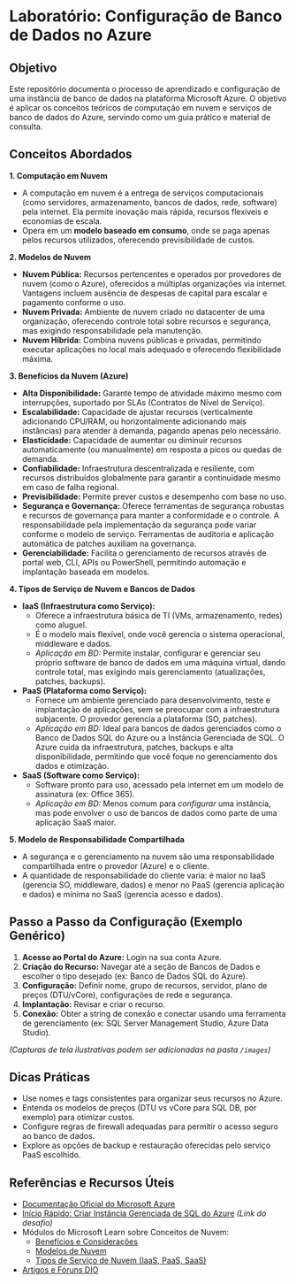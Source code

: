 # Laboratório: Configuração de Banco de Dados no Azure

## Objetivo
Este repositório documenta o processo de aprendizado e configuração de uma instância de banco de dados na plataforma Microsoft Azure. O objetivo é aplicar os conceitos teóricos de computação em nuvem e serviços de banco de dados do Azure, servindo como um guia prático e material de consulta.

## Conceitos Abordados

**1. Computação em Nuvem**
*   A computação em nuvem é a entrega de serviços computacionais (como servidores, armazenamento, bancos de dados, rede, software) pela internet. Ela permite inovação mais rápida, recursos flexíveis e economias de escala.
*   Opera em um **modelo baseado em consumo**, onde se paga apenas pelos recursos utilizados, oferecendo previsibilidade de custos.

**2. Modelos de Nuvem**
*   **Nuvem Pública:** Recursos pertencentes e operados por provedores de nuvem (como o Azure), oferecidos a múltiplas organizações via internet. Vantagens incluem ausência de despesas de capital para escalar e pagamento conforme o uso.
*   **Nuvem Privada:** Ambiente de nuvem criado no datacenter de uma organização, oferecendo controle total sobre recursos e segurança, mas exigindo responsabilidade pela manutenção.
*   **Nuvem Híbrida:** Combina nuvens públicas e privadas, permitindo executar aplicações no local mais adequado e oferecendo flexibilidade máxima.

**3. Benefícios da Nuvem (Azure)** 
*   **Alta Disponibilidade:** Garante tempo de atividade máximo mesmo com interrupções, suportado por SLAs (Contratos de Nível de Serviço).
*   **Escalabilidade:** Capacidade de ajustar recursos (verticalmente adicionando CPU/RAM, ou horizontalmente adicionando mais instâncias) para atender à demanda, pagando apenas pelo necessário.
*   **Elasticidade:** Capacidade de aumentar ou diminuir recursos automaticamente (ou manualmente) em resposta a picos ou quedas de demanda.
*   **Confiabilidade:** Infraestrutura descentralizada e resiliente, com recursos distribuídos globalmente para garantir a continuidade mesmo em caso de falha regional.
*   **Previsibilidade:** Permite prever custos e desempenho com base no uso.
*   **Segurança e Governança:** Oferece ferramentas de segurança robustas e recursos de governança para manter a conformidade e o controle. A responsabilidade pela implementação da segurança pode variar conforme o modelo de serviço. Ferramentas de auditoria e aplicação automática de patches auxiliam na governança.
*   **Gerenciabilidade:** Facilita o gerenciamento de recursos através de portal web, CLI, APIs ou PowerShell, permitindo automação e implantação baseada em modelos.

**4. Tipos de Serviço de Nuvem e Bancos de Dados**
*   **IaaS (Infraestrutura como Serviço):**
    *   Oferece a infraestrutura básica de TI (VMs, armazenamento, redes) como aluguel.
    *   É o modelo mais flexível, onde você gerencia o sistema operacional, middleware e dados.
    *   *Aplicação em BD:* Permite instalar, configurar e gerenciar seu próprio software de banco de dados em uma máquina virtual, dando controle total, mas exigindo mais gerenciamento (atualizações, patches, backups).
*   **PaaS (Plataforma como Serviço):**
    *   Fornece um ambiente gerenciado para desenvolvimento, teste e implantação de aplicações, sem se preocupar com a infraestrutura subjacente. O provedor gerencia a plataforma (SO, patches).
    *   *Aplicação em BD:* Ideal para bancos de dados gerenciados como o Banco de Dados SQL do Azure ou a Instância Gerenciada de SQL. O Azure cuida da infraestrutura, patches, backups e alta disponibilidade, permitindo que você foque no gerenciamento dos dados e otimização.
*   **SaaS (Software como Serviço):**
    *   Software pronto para uso, acessado pela internet em um modelo de assinatura (ex: Office 365).
    *   *Aplicação em BD:* Menos comum para *configurar* uma instância, mas pode envolver o uso de bancos de dados como parte de uma aplicação SaaS maior.

**5. Modelo de Responsabilidade Compartilhada**
*   A segurança e o gerenciamento na nuvem são uma responsabilidade compartilhada entre o provedor (Azure) e o cliente.
*   A quantidade de responsabilidade do cliente varia: é maior no IaaS (gerencia SO, middleware, dados) e menor no PaaS (gerencia aplicação e dados) e mínima no SaaS (gerencia acesso e dados).

## Passo a Passo da Configuração (Exemplo Genérico)
1.  **Acesso ao Portal do Azure:** Login na sua conta Azure.
2.  **Criação do Recurso:** Navegar até a seção de Bancos de Dados e escolher o tipo desejado (ex: Banco de Dados SQL do Azure).
3.  **Configuração:** Definir nome, grupo de recursos, servidor, plano de preços (DTU/vCore), configurações de rede e segurança.
4.  **Implantação:** Revisar e criar o recurso.
5.  **Conexão:** Obter a string de conexão e conectar usando uma ferramenta de gerenciamento (ex: SQL Server Management Studio, Azure Data Studio).

*(Capturas de tela ilustrativas podem ser adicionadas na pasta `/images`)*

## Dicas Práticas
*   Use nomes e tags consistentes para organizar seus recursos no Azure.
*   Entenda os modelos de preços (DTU vs vCore para SQL DB, por exemplo) para otimizar custos.
*   Configure regras de firewall adequadas para permitir o acesso seguro ao banco de dados.
*   Explore as opções de backup e restauração oferecidas pelo serviço PaaS escolhido.

## Referências e Recursos Úteis
*   [Documentação Oficial do Microsoft Azure](https://learn.microsoft.com/)
*   [Início Rápido: Criar Instância Gerenciada de SQL do Azure](https://learn.microsoft.com/pt-br/azure/azure-sql/managed-instance/quickstart-create-managed-instance-portal) *(Link do desafio)*
*   Módulos do Microsoft Learn sobre Conceitos de Nuvem:
    *   [Benefícios e Considerações](https://learn.microsoft.com/training/modules/describe-benefits-use-cloud-services/)
    *   [Modelos de Nuvem](https://learn.microsoft.com/training/modules/describe-cloud-compute/5-define-cloud-models)
    *   [Tipos de Serviço de Nuvem (IaaS, PaaS, SaaS)](https://learn.microsoft.com/training/modules/describe-cloud-service-types/)
*   [Artigos e Fóruns DIO](https://web.dio.me/articles)
